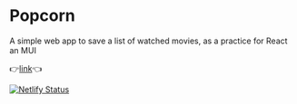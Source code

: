 # Popcorn

A simple web app to save a list of watched movies, as a practice for React an MUI

👉[link](https://popcornsite.netlify.app/)👈

[![Netlify Status](https://api.netlify.com/api/v1/badges/f0bb84a4-72e8-44bd-9eb3-11ddba567f4b/deploy-status)](https://app.netlify.com/sites/popcornsite/deploys)
